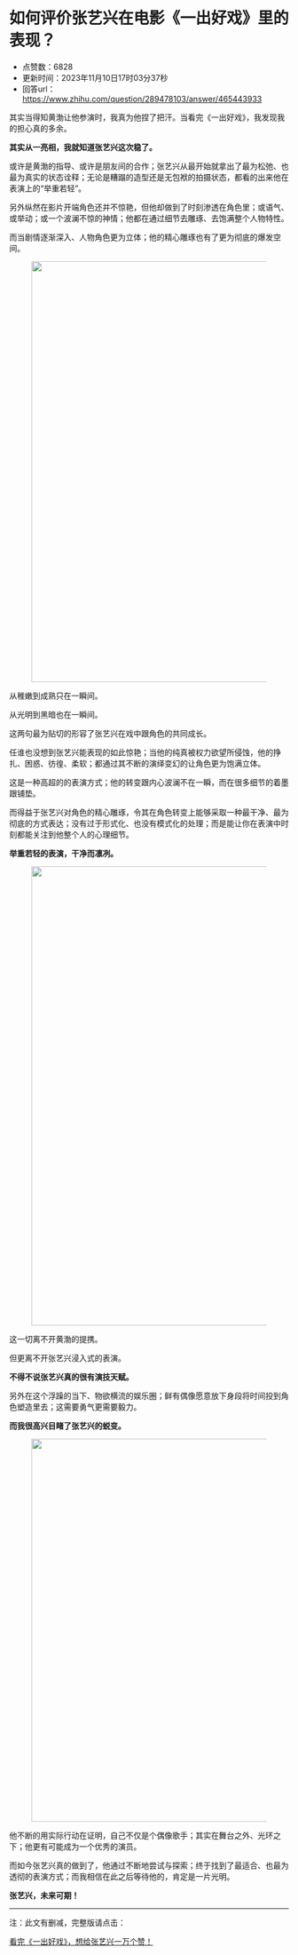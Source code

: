# 如何评价张艺兴在电影《一出好戏》里的表现？
- 点赞数：6828
- 更新时间：2023年11月10日17时03分37秒
- 回答url：https://www.zhihu.com/question/289478103/answer/465443933
<body>
 <p data-pid="z8tQ4u1I">其实当得知黄渤让他参演时，我真为他捏了把汗。当看完《一出好戏》，我发现我的担心真的多余。</p>
 <p data-pid="eylRh7nn"><b>其实从一亮相，我就知道张艺兴这次稳了。</b></p>
 <p data-pid="U9FBaWPP">或许是黄渤的指导、或许是朋友间的合作；张艺兴从最开始就拿出了最为松弛、也最为真实的状态诠释；无论是糟蹋的造型还是无包袱的拍摄状态，都看的出来他在表演上的“举重若轻”。</p>
 <p data-pid="OcZQc2Kx">另外纵然在影片开端角色还并不惊艳，但他却做到了时刻渗透在角色里；或语气、或举动；或一个波澜不惊的神情；他都在通过细节去雕琢、去饱满整个人物特性。</p>
 <p data-pid="DR2rSeiz">而当剧情逐渐深入、人物角色更为立体；他的精心雕琢也有了更为彻底的爆发空间。</p>
 <figure data-size="normal">
  <img src="https://picx.zhimg.com/50/v2-1bc91d0331a05fd58e6e255efba22167_720w.jpg?source=1940ef5c" data-rawwidth="758" data-rawheight="415" data-size="normal" data-caption="" data-original-token="v2-486d5c2e9d29aef92140d3f915073a08" class="origin_image zh-lightbox-thumb" width="758" data-original="https://picx.zhimg.com/v2-1bc91d0331a05fd58e6e255efba22167_r.jpg?source=1940ef5c">
 </figure>
 <p data-pid="UsR0x3sO">从稚嫩到成熟只在一瞬间。</p>
 <p data-pid="Z9je-hsO">从光明到黑暗也在一瞬间。</p>
 <p data-pid="P-13iHxG">这两句最为贴切的形容了张艺兴在戏中跟角色的共同成长。</p>
 <p data-pid="XPJMkwLd">任谁也没想到张艺兴能表现的如此惊艳；当他的纯真被权力欲望所侵蚀，他的挣扎、困惑、彷徨、柔软；都通过其不断的演绎变幻的让角色更为饱满立体。</p>
 <p data-pid="t-bptSOQ">这是一种高超的的表演方式；他的转变跟内心波澜不在一瞬，而在很多细节的着墨跟铺垫。</p>
 <p data-pid="94skTTti">而得益于张艺兴对角色的精心雕琢，令其在角色转变上能够采取一种最干净、最为彻底的方式表达；没有过于形式化、也没有模式化的处理；而是能让你在表演中时刻都能关注到他整个人的心理细节。</p>
 <p data-pid="r5wRBJqN"><b>举重若轻的表演，干净而凛冽。</b></p>
 <figure data-size="normal">
  <img src="https://picx.zhimg.com/50/v2-826b2eddda75c874fc51814fd0c10519_720w.jpg?source=1940ef5c" data-rawwidth="827" data-rawheight="355" data-size="normal" data-caption="" data-original-token="v2-4924619e1697c5b490b5025a5f336208" class="origin_image zh-lightbox-thumb" width="827" data-original="https://picx.zhimg.com/v2-826b2eddda75c874fc51814fd0c10519_r.jpg?source=1940ef5c">
 </figure>
 <p data-pid="jufLPRrj">这一切离不开黄渤的提携。</p>
 <p data-pid="-sZKlCem">但更离不开张艺兴浸入式的表演。</p>
 <p data-pid="xGzRTKx6"><b>不得不说张艺兴真的很有演技天赋。</b></p>
 <p data-pid="7RtmTFNk">另外在这个浮躁的当下、物欲横流的娱乐圈；鲜有偶像愿意放下身段将时间投到角色塑造里去；这需要勇气更需要毅力。</p>
 <p data-pid="lox0lpNW"><b>而我很高兴目睹了张艺兴的蜕变。</b></p>
 <figure data-size="normal">
  <img src="https://picx.zhimg.com/50/v2-067571634082be91a96d2e11d9c6543e_720w.jpg?source=1940ef5c" data-rawwidth="690" data-rawheight="431" data-size="normal" data-caption="" data-original-token="v2-f10546871d6744e96518943d7ffd3960" class="origin_image zh-lightbox-thumb" width="690" data-original="https://pic1.zhimg.com/v2-067571634082be91a96d2e11d9c6543e_r.jpg?source=1940ef5c">
 </figure>
 <p data-pid="2QmeXlam">他不断的用实际行动在证明，自己不仅是个偶像歌手；其实在舞台之外、光环之下；他更有可能成为一个优秀的演员。</p>
 <p data-pid="2dziUm_R">而如今张艺兴真的做到了，他通过不断地尝试与探索；终于找到了最适合、也最为透彻的表演方式；而我相信在此之后等待他的，肯定是一片光明。</p>
 <p data-pid="rAgYwI_a"><b>张艺兴，未来可期！</b></p>
 <hr>
 <p data-pid="xaPZ4Goa">注：此文有删减，完整版请点击：</p><a data-draft-node="block" data-draft-type="link-card" href="https://zhuanlan.zhihu.com/p/41609660" data-size="small" data-image="https://pic2.zhimg.com/v2-b18fe2c5d41ef07e35d7b3e36c7386e9_720w.jpg" data-entity-type="article" class="internal">看完《一出好戏》，想给张艺兴一万个赞！</a>
 <p></p>
</body>